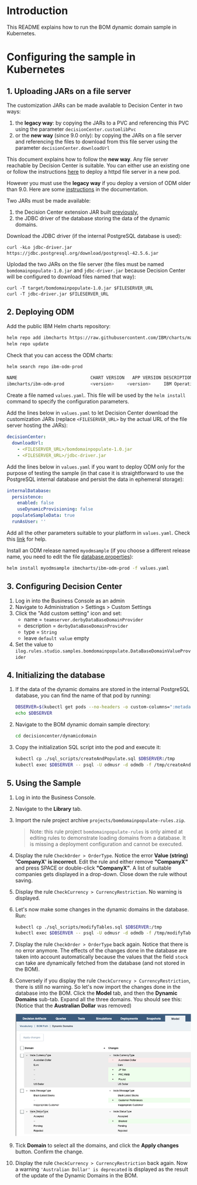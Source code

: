 # Introduction

This README explains how to run the BOM dynamic domain sample in Kubernetes.

#  Configuring the sample in Kubernetes

## 1. Uploading JARs on a file server

The customization JARs can be made available to Decision Center in two ways:
1. the **legacy way**: by copying the JARs to a PVC and referencing this PVC using the parameter `decisionCenter.customlibPvc`
1. or the **new way** (since 9.0 only): by copying the JARs on a file server and referencing the files to download from this file server using the parameter `decisionCenter.downloadUrl`

This document explains how to follow the **new way**. Any file server reachable by Decision Center is suitable. You can either use an existing one or follow the instructions [here](../README.md#setup-an-httpd-file-server) to deploy a httpd file server in a new pod.

However you must use the **legacy way** if you deploy a version of ODM older than 9.0. Here are some [instructions](https://www.ibm.com/docs/en/odm/9.0.0?topic=kubernetes-customizing-decision-center-business-console) in the documentation.

Two JARs must be made available:
  1. the Decision Center extension JAR built [previously](README.md#building-the-decision-center-extension-jar),
  1. the JDBC driver of the database storing the data of the dynamic domains.

Download the JDBC driver (if the internal PostgreSQL database is used):
```
curl -kLo jdbc-driver.jar https://jdbc.postgresql.org/download/postgresql-42.5.6.jar
```

Uplodad the two JARs on the file server (the files must be named `bomdomainpopulate-1.0.jar` and `jdbc-driver.jar` because Decision Center will be configured to download files named that way):
```
curl -T target/bomdomainpopulate-1.0.jar $FILESERVER_URL
curl -T jdbc-driver.jar $FILESERVER_URL
```

## 2. Deploying ODM

Add the public IBM Helm charts repository:
```bash
helm repo add ibmcharts https://raw.githubusercontent.com/IBM/charts/master/repo/ibm-helm
helm repo update
````

Check that you can access the ODM charts:
```bash
helm search repo ibm-odm-prod
```
```bash
NAME                        	CHART VERSION	APP VERSION	DESCRIPTION
ibmcharts/ibm-odm-prod      	<version>     <version>  	IBM Operational Decision Manager  License By in...
```

Create a file named `values.yaml`. This file will be used by the `helm install` command to specify the configuration parameters. 

Add the lines below in `values.yaml` to let Decision Center download the customization JARs (replace `<FILESERVER_URL>` by the actual URL of the file server hosting the JARs):
```yaml
decisionCenter:
  downloadUrl:
    - <FILESERVER_URL>/bomdomainpopulate-1.0.jar
    - <FILESERVER_URL>/jdbc-driver.jar
```

Add the lines below in `values.yaml` if you want to deploy ODM only for the purpose of testing the sample (in that case it is straightforward to use the PostgreSQL internal database and persist the data in ephemeral storage): 
```yaml
internalDatabase:
  persistence:
    enabled: false
    useDynamicProvisioning: false
  populateSampleData: true
  runAsUser: ''
```

Add all the other parameters suitable to your platform in `values.yaml`. Check this [link](https://github.com/DecisionsDev/odm-docker-kubernetes/tree/master/platform) for help.

Install an ODM release named `myodmsample` (if you choose a different release name, you need to edit the file [database.properties](src/ilog.rules.studio.samples.bomdomainpopulate/src/main/resources/data/database.properties)):
```bash
helm install myodmsample ibmcharts/ibm-odm-prod -f values.yaml
```

## 3. Configuring Decision Center

1. Log in into the Business Console as an admin
1. Navigate to Administration > Settings > Custom Settings
1. Click the "Add custom setting" icon and set:
    - name = `teamserver.derbyDataBaseDomainProvider`
    - description = `derbyDataBaseDomainProvider`
    - type = `String`
    - leave `default value` empty
1. Set the value to `ilog.rules.studio.samples.bomdomainpopulate.DataBaseDomainValueProvider`

## 4. Initializing the database

1. If the data of the dynamic domains are stored in the internal PostgreSQL database, you can find the name of that pod by running:
    ```bash
    DBSERVER=$(kubectl get pods --no-headers -o custom-columns=":metadata.name" |grep dbserver)
    echo $DBSERVER
    ```

1. Navigate to the BOM dynamic domain sample directory:
    ```bash
    cd decisioncenter/dynamicdomain
    ```

1. Copy the initialization SQL script into the pod and execute it:
    ```bash
    kubectl cp ./sql_scripts/createAndPopulate.sql $DBSERVER:/tmp
    kubectl exec $DBSERVER -- psql -U odmusr -d odmdb -f /tmp/createAndPopulate.sql
    ```

## 5. Using the Sample

1. Log in into the Business Console.
1. Navigate to the **Library** tab.
1. Import the rule project archive `projects/bomdomainpopulate-rules.zip`.
    > Note: this rule project `bomdomainpopulate-rules` is only aimed at editing rules to demonstrate loading domains from a database. It is missing a deployment configuration and cannot be executed.
1. Display the rule `CheckOrder > OrderType`. Notice the error **Value (string) 'CompanyX' is incorrect**. Edit the rule and either remove **"CompanyX"** and press SPACE or double-click **"CompanyX"**. A list of suitable companies gets displayed in a drop-down. Close down the rule without saving.
1. Display the rule `CheckCurrency > CurrencyRestriction`. No warning is displayed.
1. Let's now make some changes in the dynamic domains in the database. Run:
    ```bash
    kubectl cp ./sql_scripts/modifyTables.sql $DBSERVER:/tmp
    kubectl exec $DBSERVER -- psql -U odmusr -d odmdb -f /tmp/modifyTables.sql
    ```

1. Display the rule `CheckOrder > OrderType` back again. Notice that there is no error anymore. The effects of the changes done in the database are taken into account automatically because the values that the field `stock` can take are dynamically fetched from the database (and not stored in the BOM).
1. Conversely if you display the rule `CheckCurrency > CurrencyRestriction`, there is still no warning. So let's now import the changes done in the database into the BOM. Click the **Model** tab, and then the **Dynamic Domains** sub-tab. Expand all the three domains. You should see this: (Notice that the **Australian Dollar** was removed)

    ![Dynamic Domains update](images/dynamicDomainsUpdate.png)

1. Tick **Domain** to select all the domains, and click the **Apply changes** button. Confirm the change.
1. Display the rule `CheckCurrency > CurrencyRestriction` back again. Now a warning `'Australian Dollar' is deprecated` is displayed as the result of the update of the Dynamic Domains in the BOM.
